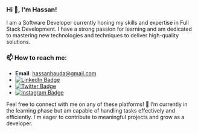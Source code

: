 ### Hi 👋, I'm Hassan!

I am a Software Developer currently honing my skills and expertise in Full Stack Development. I have a strong passion for learning and am dedicated to mastering new technologies and techniques to deliver high-quality solutions.

<!--
## My Skills

- Frontend Development: HTML, CSS, JavaScript, React
- Backend Development: Node.js, Express.js, MongoDB
- Database Management: MongoDB, MySQL
- Version Control: Git, GitHub
- Deployment: Heroku, Vercel, Netlify
-->

### 📫 How to reach me:

- **Email**: hassanhauda@gmail.com
- [![LinkedIn Badge](https://img.shields.io/badge/LinkedIn-Connect-blue?style=for-the-badge&logo=linkedin&logoColor=white)](https://www.linkedin.com/in/hassan-umar-hassan/)
- [![Twitter Badge](https://img.shields.io/badge/Twitter-Follow-blue?style=for-the-badge&logo=twitter&logoColor=white&color=black)](https://www.twitter.com/@nabeelhassan_)
- [![Instagram Badge](https://img.shields.io/badge/Instagram-Follow-red?style=for-the-badge&logo=youtube&logoColor=white&color=FF0000)](https://www.instagram.com/@_nabeelhassan)


Feel free to connect with me on any of these platforms! 🌱 I’m currently in the learning phase but am capable of handling tasks effectively and efficiently. I'm eager to contribute to meaningful projects and grow as a developer.


<!--
**NabsCodes/NabsCodes** is a ✨ _special_ ✨ repository because its `README.md` (this file) appears on your GitHub profile.

Here are some ideas to get you started:

- 🔭 I’m currently working on ...
- 🌱 I’m currently learning ...
- 👯 I’m looking to collaborate on ...
- 🤔 I’m looking for help with ...
- 💬 Ask me about ...
- 📫 How to reach me: ...
- 😄 Pronouns: ...
- ⚡ Fun fact: ...
-->
